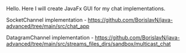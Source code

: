 Hello.
Here I will create JavaFx GUI for my chat implementations.

SocketChannel implementation - https://github.com/BorislavN/java-advanced/tree/main/src/chat_app

DatagramChannel implementation - https://github.com/BorislavN/java-advanced/tree/main/src/streams_files_dirs/sandbox/multicast_chat
